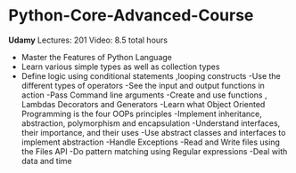 # Python-Core-Advanced-Course
**Udamy**
Lectures: 201
Video: 8.5 total hours

- Master the Features of Python Language
- Learn various simple types as well as collection types
- Define logic using conditional statements ,looping constructs
-Use the different types of operators
-See the input and output functions in action
-Pass Command line arguments
-Create and use functions , Lambdas Decorators and Generators
-Learn what Object Oriented Programming is the four OOPs principles
-Implement inheritance, abstraction, polymorphism and encapsulation
-Understand interfaces, their importance, and their uses
-Use abstract classes and interfaces to implement abstraction
-Handle Exceptions
-Read and Write files using the Files API
-Do pattern matching using Regular expressions
-Deal with data and time
